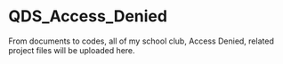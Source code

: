 # QDS_Access_Denied

From documents to codes, all of my school club, Access Denied, related project files will be uploaded here.
